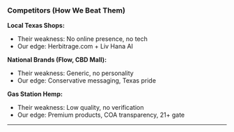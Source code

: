 ### Competitors (How We Beat Them)

**Local Texas Shops:**

- Their weakness: No online presence, no tech
- Our edge: Herbitrage.com + Liv Hana AI

**National Brands (Flow, CBD Mall):**

- Their weakness: Generic, no personality
- Our edge: Conservative messaging, Texas pride

**Gas Station Hemp:**

- Their weakness: Low quality, no verification
- Our edge: Premium products, COA transparency, 21+ gate

---
